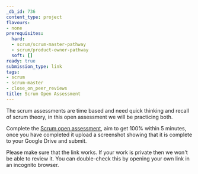 ```yaml
---
_db_id: 736
content_type: project
flavours:
- none
prerequisites:
  hard:
  - scrum/scrum-master-pathway
  - scrum/product-owner-pathway
  soft: []
ready: true
submission_type: link
tags:
- scrum
- scrum-master
- close_on_peer_reviews
title: Scrum Open Assessment
---
```


The scrum assessments are time based and need quick thinking and recall of scrum theory, in this open assessment we will be practicing both.

Complete the [Scrum open assessment](https://www.scrum.org/open-assessments/scrum-open), aim to get 100% within 5 minutes, once you have completed it upload a screenshot showing that it is complete to your Google Drive and submit.

Please make sure that the link works. If your work is private then we won't be able to review it. You can double-check this by opening your own link in an incognito browser.